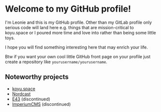# Welcome to my GitHub profile!

I'm Leonie and this is my GitHub profile. Other than my GitLab profile only serious code will land here e.g. things that are mission-critical to koyu.space or I poured more time and love into rather than being some little toys.

I hope you will find something interesting here that may enrich your life.

Btw if you want your own cool little GitHub front page on your profile just create a repository like `yourusername/yourusername`.

## Noteworthy projects

* [koyu.space](/koyuspace/mastodon)
* [Nordcast](/koyuspace/nordcast)
* [E43](/koyuawsmbrtn/e43) (discontinued)
* [ImperiumCMS](/koyuspace/imperiumcms) (discontinued)